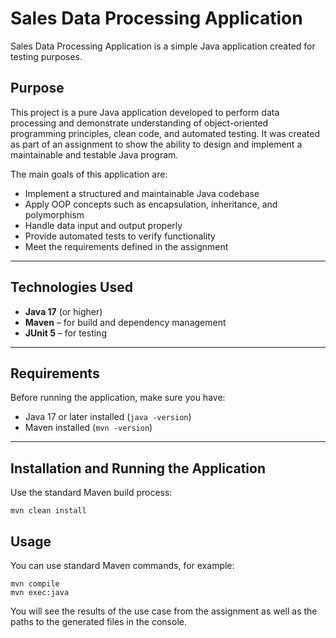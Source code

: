# Sales Data Processing Application

Sales Data Processing Application is a simple Java application created for testing purposes.

## Purpose
This project is a pure Java application developed to perform data processing and demonstrate understanding of object-oriented programming principles, clean code, and automated testing. It was created as part of an assignment to show the ability to design and implement a maintainable and testable Java program.

The main goals of this application are:
- Implement a structured and maintainable Java codebase
- Apply OOP concepts such as encapsulation, inheritance, and polymorphism
- Handle data input and output properly
- Provide automated tests to verify functionality
- Meet the requirements defined in the assignment

---

## Technologies Used
- **Java 17** (or higher)
- **Maven** – for build and dependency management
- **JUnit 5** – for testing

---

## Requirements
Before running the application, make sure you have:
- Java 17 or later installed (`java -version`)
- Maven installed (`mvn -version`)

---

## Installation and Running the Application
Use the standard Maven build process:
```
mvn clean install
```

## Usage
You can use standard Maven commands, for example:
```
mvn compile
mvn exec:java
```
You will see the results of the use case from the assignment as well as the paths to the generated files in the console.

